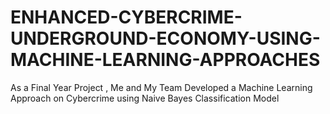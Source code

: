 # ENHANCED-CYBERCRIME-UNDERGROUND-ECONOMY-USING-MACHINE-LEARNING-APPROACHES
As a Final Year Project , Me and My Team Developed a Machine Learning Approach on Cybercrime using Naive Bayes Classification Model
